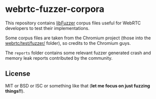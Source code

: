 # webrtc-fuzzer-corpora

This repository contains [libFuzzer](http://libfuzzer.info) corpus files useful for WebRTC developers to test their implementations.

Some corpus files are taken from the Chromium project (those into the [webrtc/test/fuzzer/](https://chromium.googlesource.com/external/webrtc/+/ad34dbe934/webrtc/test/fuzzers/corpora) folder), so credits to the Chromium guys.

The `reports` folder contains some relevant fuzzer generated crash and memory leak reports contributed by the community.


## License

MIT or BSD or ISC or something like that (**let me focus on just fuzzing things!!**).
